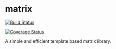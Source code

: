 # matrix

[![Build Status](https://travis-ci.org/dronecrew/matrix.svg?branch=master)](https://travis-ci.org/dronecrew/matrix)

[![Coverage Status](https://coveralls.io/repos/dronecrew/matrix/badge.svg?branch=master&service=github)](https://coveralls.io/github/dronecrew/matrix?branch=master)

A simple and efficient template based matrix library.
